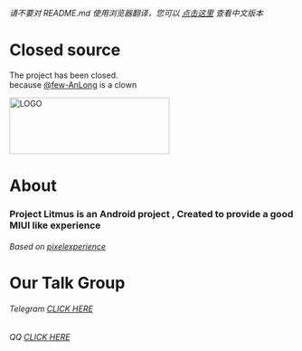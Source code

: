 ###### 请不要对 README.md 使用浏览器翻译，您可以 [点击这里](https://github.com/project-litmus/.github/blob/main/profile/README-zh-cn.md) 查看中文版本
# Closed source
The project has been closed.  
because [@few-AnLong](https://github.com/few-anlong) is a clown

<div>    
  <img src="https://s1.ax1x.com/2023/03/19/ppYBJMT.png" width = "283.33" height = "100" alt="LOGO" />
</div>

# About
### Project Litmus is an Android project , Created to provide a good MIUI like experience
###### Based on [pixelexperience](https://github.com/pixelexperience) 
# Our Talk Group</H2>
###### Telegram [CLICK HERE](https://t.me/projectlitmus) 
###### QQ [CLICK HERE](https://jq.qq.com/?_wv=1027&k=VfUw3Mes) 
